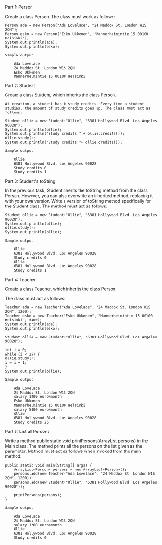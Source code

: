 Part 1: Person

Create a class Person. The class must work as follows:

    Person ada = new Person("Ada Lovelace", "24 Maddox St. London W1S 2QN");
    Person esko = new Person("Esko Ukkonen", "Mannerheimintie 15 00100 Helsinki");
    System.out.println(ada);
    System.out.println(esko);

    Sample output

        Ada Lovelace
        24 Maddox St. London W1S 2QN
        Esko Ukkonen
        Mannerheimintie 15 00100 Helsinki

Part 2: Student

Create a class Student, which inherits the class Person.

    At creation, a student has 0 study credits. Every time a student studies, the amount of study credits goes up. The class must act as follows:

    Student ollie = new Student("Ollie", "6381 Hollywood Blvd. Los Angeles 90028");
    System.out.println(ollie);
    System.out.println("Study credits " + ollie.credits());
    ollie.study();
    System.out.println("Study credits "+ ollie.credits());

    Sample output

        Ollie
        6381 Hollywood Blvd. Los Angeles 90028
        Study credits 0
        Study credits 1

Part 3: Student's toString

In the previous task, Studentinherits the toString method from the class Person. However, you can also overwrite an inherited method, replacing it with your own version. Write a version of toString method specifically for the Student class. The method must act as follows:

    Student ollie = new Student("Ollie", "6381 Hollywood Blvd. Los Angeles 90028");
    System.out.println(ollie);
    ollie.study();
    System.out.println(ollie);

    Sample output

        Ollie
        6381 Hollywood Blvd. Los Angeles 90028
        Study credits 0
        Ollie
        6381 Hollywood Blvd. Los Angeles 90028
        Study credits 1

Part 4: Teacher

Create a class Teacher, which inherits the class Person.

The class must act as follows:

    Teacher ada = new Teacher("Ada Lovelace", "24 Maddox St. London W1S 2QN", 1200);
    Teacher esko = new Teacher("Esko Ukkonen", "Mannerheimintie 15 00100 Helsinki", 5400);
    System.out.println(ada);
    System.out.println(esko);

    Student ollie = new Student("Ollie", "6381 Hollywood Blvd. Los Angeles 90028");

    int i = 0;
    while (i < 25) {
    ollie.study();
    i = i + 1;
    }
    System.out.println(ollie);

    Sample output

        Ada Lovelace
        24 Maddox St. London W1S 2QN
        salary 1200 euro/month
        Esko Ukkonen
        Mannerheimintie 15 00100 Helsinki
        salary 5400 euro/month
        Ollie
        6381 Hollywood Blvd. Los Angeles 90028
        Study credits 25

Part 5: List all Persons

Write a method public static void printPersons(ArrayList<Person> persons) in the Main class. The method prints all the persons on the list given as the parameter. Method must act as follows when invoked from the main method:

    public static void main(String[] args) {
        ArrayList<Person> persons = new ArrayList<Person>();
        persons.add(new Teacher("Ada Lovelace", "24 Maddox St. London W1S 2QN", 1200));
        persons.add(new Student("Ollie", "6381 Hollywood Blvd. Los Angeles 90028"));

        printPersons(persons);
    }

    Sample output

        Ada Lovelace
        24 Maddox St. London W1S 2QN
        salary 1200 euro/month
        Ollie
        6381 Hollywood Blvd. Los Angeles 90028
        Study credits 0